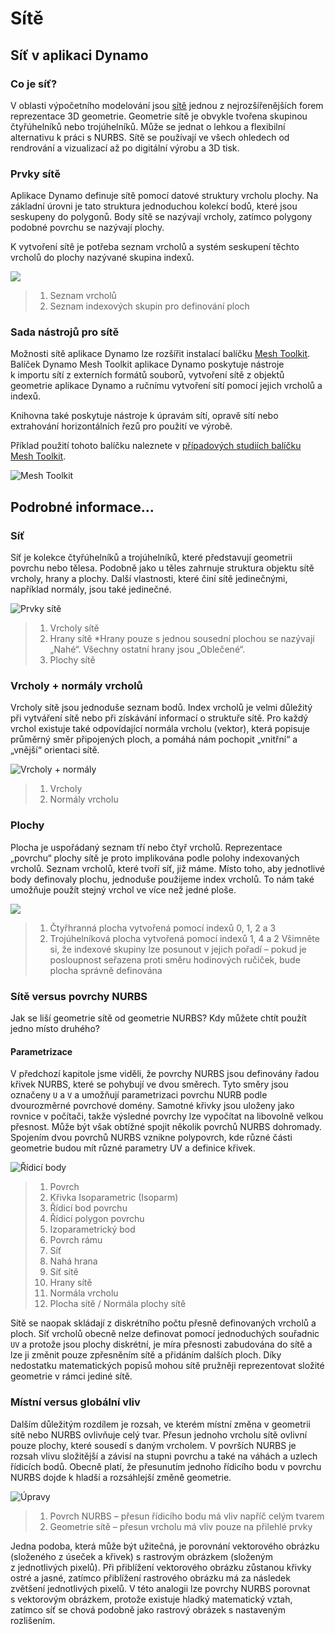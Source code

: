 # Sítě

## Síť v aplikaci Dynamo

### Co je síť?

V oblasti výpočetního modelování jsou [sítě](7-meshes.md#mesh) jednou z nejrozšířenějších forem reprezentace 3D geometrie. Geometrie sítě je obvykle tvořena skupinou čtyřúhelníků nebo trojúhelníků. Může se jednat o lehkou a flexibilní alternativu k práci s NURBS. Sítě se používají ve všech ohledech od rendrování a vizualizací až po digitální výrobu a 3D tisk.

### Prvky sítě

Aplikace Dynamo definuje sítě pomocí datové struktury vrcholu plochy. Na základní úrovni je tato struktura jednoduchou kolekcí bodů, které jsou seskupeny do polygonů. Body sítě se nazývají vrcholy, zatímco polygony podobné povrchu se nazývají plochy.

K vytvoření sítě je potřeba seznam vrcholů a systém seskupení těchto vrcholů do plochy nazývané skupina indexů.

![](<../images/5-2/7/meshes - mesh elements.jpg>)

> 1. Seznam vrcholů
> 2. Seznam indexových skupin pro definování ploch

### Sada nástrojů pro sítě

Možnosti sítě aplikace Dynamo lze rozšířit instalací balíčku [Mesh Toolkit](https://github.com/DynamoDS/Dynamo/wiki/Dynamo-Mesh-Toolkit). Balíček Dynamo Mesh Toolkit aplikace Dynamo poskytuje nástroje k importu sítí z externích formátů souborů, vytvoření sítě z objektů geometrie aplikace Dynamo a ručnímu vytvoření sítí pomocí jejich vrcholů a indexů.

Knihovna také poskytuje nástroje k úpravám sítí, opravě sítí nebo extrahování horizontálních řezů pro použití ve výrobě.

Příklad použití tohoto balíčku naleznete v [případových studiích balíčku Mesh Toolkit](../../custom-nodes-and-packages/11-packages/11-2\_mesh-toolkit.md).

![Mesh Toolkit](<../images/5-2/7/meshes - mesh toolkit standford bunny.jpg>)

## Podrobné informace...

### Síť

Síť je kolekce čtyřúhelníků a trojúhelníků, které představují geometrii povrchu nebo tělesa. Podobně jako u těles zahrnuje struktura objektu sítě vrcholy, hrany a plochy. Další vlastnosti, které činí sítě jedinečnými, například normály, jsou také jedinečné.

![Prvky sítě](../images/5-2/7/MeshElements2.jpg)

> 1. Vrcholy sítě
> 2. Hrany sítě *Hrany pouze s jednou sousední plochou se nazývají „Nahé“. Všechny ostatní hrany jsou „Oblečené“.
> 3. Plochy sítě

### Vrcholy + normály vrcholů

Vrcholy sítě jsou jednoduše seznam bodů. Index vrcholů je velmi důležitý při vytváření sítě nebo při získávání informací o struktuře sítě. Pro každý vrchol existuje také odpovídající normála vrcholu (vektor), která popisuje průměrný směr připojených ploch, a pomáhá nám pochopit „vnitřní“ a „vnější“ orientaci sítě.

![Vrcholy + normály](../images/5-2/7/vertexNormals.jpg)

> 1. Vrcholy
> 2. Normály vrcholu

### Plochy

Plocha je uspořádaný seznam tří nebo čtyř vrcholů. Reprezentace „povrchu“ plochy sítě je proto implikována podle polohy indexovaných vrcholů. Seznam vrcholů, které tvoří síť, již máme. Místo toho, aby jednotlivé body definovaly plochu, jednoduše použijeme index vrcholů. To nám také umožňuje použít stejný vrchol ve více než jedné ploše.

![](../images/5-2/7/meshFaces.jpg)

> 1. Čtyřhranná plocha vytvořená pomocí indexů 0, 1, 2 a 3
> 2. Trojúhelníková plocha vytvořená pomocí indexů 1, 4 a 2 Všimněte si, že indexové skupiny lze posunout v jejich pořadí – pokud je posloupnost seřazena proti směru hodinových ručiček, bude plocha správně definována

### Sítě versus povrchy NURBS

Jak se liší geometrie sítě od geometrie NURBS? Kdy můžete chtít použít jedno místo druhého?

#### Parametrizace

V předchozí kapitole jsme viděli, že povrchy NURBS jsou definovány řadou křivek NURBS, které se pohybují ve dvou směrech. Tyto směry jsou označeny `U` a `V` a umožňují parametrizaci povrchu NURB podle dvourozměrné povrchové domény. Samotné křivky jsou uloženy jako rovnice v počítači, takže výsledné povrchy lze vypočítat na libovolně velkou přesnost. Může být však obtížné spojit několik povrchů NURBS dohromady. Spojením dvou povrchů NURBS vznikne polypovrch, kde různé části geometrie budou mít různé parametry UV a definice křivek.

![Řídicí body](../images/5-2/7/NURBSvsMESH-01.jpg)

> 1. Povrch
> 2. Křivka Isoparametric (Isoparm)
> 3. Řídicí bod povrchu
> 4. Řídicí polygon povrchu
> 5. Izoparametrický bod
> 6. Povrch rámu
> 7. Síť
> 8. Nahá hrana
> 9. Síť sítě
> 10. Hrany sítě
> 11. Normála vrcholu
> 12. Plocha sítě / Normála plochy sítě

Sítě se naopak skládají z diskrétního počtu přesně definovaných vrcholů a ploch. Síť vrcholů obecně nelze definovat pomocí jednoduchých souřadnic `UV` a protože jsou plochy diskrétní, je míra přesnosti zabudována do sítě a lze ji změnit pouze zpřesněním sítě a přidáním dalších ploch. Díky nedostatku matematických popisů mohou sítě pružněji reprezentovat složité geometrie v rámci jediné sítě.

### Místní versus globální vliv

Dalším důležitým rozdílem je rozsah, ve kterém místní změna v geometrii sítě nebo NURBS ovlivňuje celý tvar. Přesun jednoho vrcholu sítě ovlivní pouze plochy, které sousedí s daným vrcholem. V površích NURBS je rozsah vlivu složitější a závisí na stupni povrchu a také na váhách a uzlech řídicích bodů. Obecně platí, že přesunutím jednoho řídicího bodu v povrchu NURBS dojde k hladší a rozsáhlejší změně geometrie.

![Úpravy](../images/5-2/7/NURBSvsMESH-02.jpg)

> 1. Povrch NURBS – přesun řídicího bodu má vliv napříč celým tvarem
> 2. Geometrie sítě – přesun vrcholu má vliv pouze na přilehlé prvky

Jedna podoba, která může být užitečná, je porovnání vektorového obrázku (složeného z úseček a křivek) s rastrovým obrázkem (složeným z jednotlivých pixelů). Při přiblížení vektorového obrázku zůstanou křivky ostré a jasné, zatímco přiblížení rastrového obrázku má za následek zvětšení jednotlivých pixelů. V této analogii lze povrchy NURBS porovnat s vektorovým obrázkem, protože existuje hladký matematický vztah, zatímco síť se chová podobně jako rastrový obrázek s nastaveným rozlišením.

##
